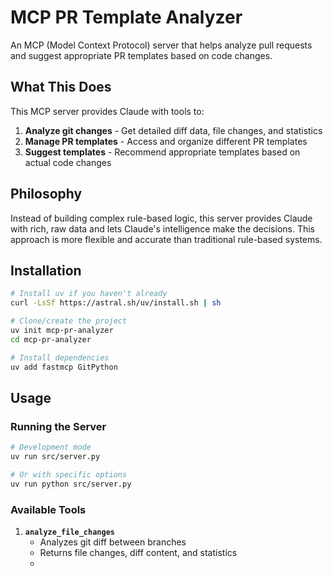 # MCP PR Template Analyzer

An MCP (Model Context Protocol) server that helps analyze pull requests and suggest appropriate PR templates based on code changes.

## What This Does

This MCP server provides Claude with tools to:
1. **Analyze git changes** - Get detailed diff data, file changes, and statistics
2. **Manage PR templates** - Access and organize different PR templates
3. **Suggest templates** - Recommend appropriate templates based on actual code changes

## Philosophy

Instead of building complex rule-based logic, this server provides Claude with rich, raw data and lets Claude's intelligence make the decisions. This approach is more flexible and accurate than traditional rule-based systems.

## Installation

```bash
# Install uv if you haven't already
curl -LsSf https://astral.sh/uv/install.sh | sh

# Clone/create the project
uv init mcp-pr-analyzer
cd mcp-pr-analyzer

# Install dependencies
uv add fastmcp GitPython
```

## Usage

### Running the Server

```bash
# Development mode
uv run src/server.py

# Or with specific options
uv run python src/server.py
```

### Available Tools

1. **`analyze_file_changes`**
   - Analyzes git diff between branches
   - Returns file changes, diff content, and statistics
   -